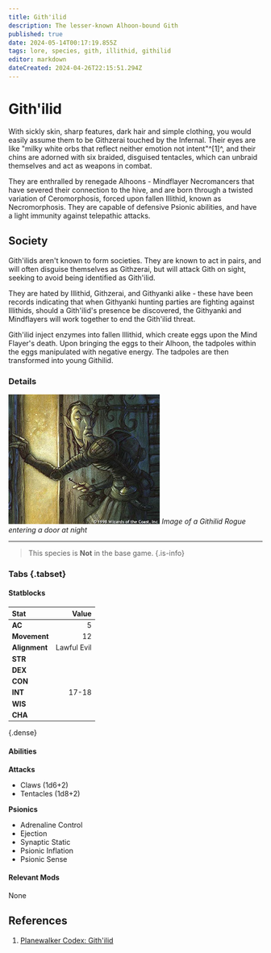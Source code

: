 ```yaml
---
title: Gith'ilid
description: The lesser-known Alhoon-bound Gith
published: true
date: 2024-05-14T00:17:19.855Z
tags: lore, species, gith, illithid, githilid
editor: markdown
dateCreated: 2024-04-26T22:15:51.294Z
---
```


<div class="row">
	<div class="col-9">
    
# Gith'ilid
With sickly skin, sharp features, dark hair and simple clothing, you would easily assume them to be Githzerai touched by the Infernal. Their eyes are like "milky white orbs that reflect neither emotion not intent"^[1]^, and their chins are adorned with six braided, disguised tentacles, which can unbraid themselves and act as weapons in combat.

They are enthralled by renegade Alhoons - Mindflayer Necromancers that have severed their connection to the hive, and are born through a twisted variation of Ceromorphosis, forced upon fallen Illithid, known as Necromorphosis. They are capable of defensive Psionic abilities, and have a light immunity against telepathic attacks.


## Society
  
Gith'ilids aren't known to form societies. They are known to act in pairs, and will often disguise themselves as Githzerai, but will attack Gith on sight, seeking to avoid being identified as Gith'ilid.


They are hated by Illithid, Githzerai, and Githyanki alike - these have been records indicating that when Githyanki hunting parties are fighting against Illithids, should a Gith'ilid's presence be discovered, the Githyanki and Mindflayers will work together to end the Gith'ilid threat.

Gith'ilid inject enzymes into fallen Illithid, which create eggs upon the Mind Flayer's death. Upon bringing the eggs to their Alhoon, the tadpoles within the eggs manipulated with negative energy. The tadpoles are then transformed into young Githilid.

  </div>
  <div class="col-3">
    
### Details
![Image of a Githilid Rogue entering a door at night](/lore/species/gith/githilid.jpg)
*Image of a Githilid Rogue entering a door at night*

---

> This species is **Not** in the base game.
{.is-info}

    
### Tabs {.tabset}
#### Statblocks

|Stat|Value|
|:--|--:|
|**AC**|5|
|**Movement**|12|
|**Alignment**|Lawful Evil|
|**STR**||
|**DEX**||
|**CON**||
|**INT**|17-18|
|**WIS**||
|**CHA**||
{.dense}

#### Abilities
**Attacks**
- Claws (1d6+2)
- Tentacles (1d8+2)

**Psionics**
- Adrenaline Control
- Ejection
- Synaptic Static
- Psionic Inflation
- Psionic Sense
    
    
#### Relevant Mods
None
  </div>
</div>
<div class="row">

  <div class="col-12">

## References
1. [Planewalker Codex: Gith'ilid](https://web.archive.org/web/20040417141356/http://www.planewalker.com/codex/githilid.shtml)
  </div>
</div>